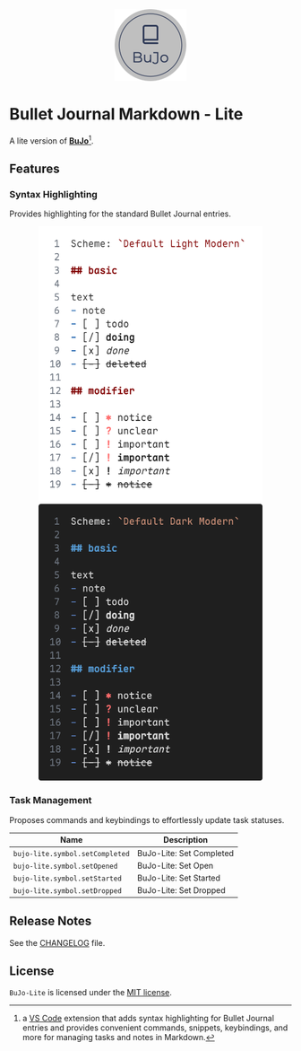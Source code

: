 <div align="center">
    <img src="./assets/icon/bujo_circle_128.png" width="128px"/>
</div>

# Bullet Journal Markdown - Lite

A lite version of [**BuJo**](https://bujo.mihaiconstantin.com)[^BuJo].

[^BuJo]: a [VS Code](https://code.visualstudio.com/) extension that adds syntax highlighting for Bullet Journal entries and provides convenient commands, snippets, keybindings, and more for managing tasks and notes in Markdown.

## Features

### Syntax Highlighting

Provides highlighting for the standard Bullet Journal entries.

<div align="center">
    <img src="./assets/features/highlighting-light.png" alt="Light Scheme Highlighting Feature" width=400>
    <img src="./assets/features/highlighting-dark.png" alt="Dark Scheme Highlighting Feature" width=400>
</div>

### Task Management

Proposes commands and keybindings to effortlessly update task statuses.

| Name                            | Description              |
| ------------------------------- | ------------------------ |
| `bujo-lite.symbol.setCompleted` | BuJo-Lite: Set Completed |
| `bujo-lite.symbol.setOpened`    | BuJo-Lite: Set Open      |
| `bujo-lite.symbol.setStarted`   | BuJo-Lite: Set Started   |
| `bujo-lite.symbol.setDropped`   | BuJo-Lite: Set Dropped   |

## Release Notes

See the [CHANGELOG](CHANGELOG.md) file.

## License

`BuJo-Lite` is licensed under the [MIT license](LICENSE).
